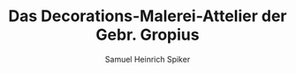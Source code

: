 ---
image: /assets/images/spiker/18a.jpg
thumb: /assets/images/spiker-thumbs/18a.jpg
author: Samuel Heinrich Spiker
artist: 
engraver: 
title: "Das Decorations-Malerei-Attelier der Gebr. Gropius"
subtitle: 
tags:
  - Theatre
layout: post
---
